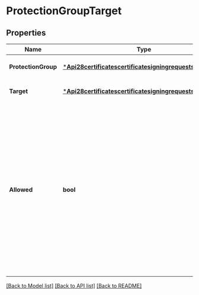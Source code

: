 # ProtectionGroupTarget

## Properties
Name | Type | Description | Notes
------------ | ------------- | ------------- | -------------
**ProtectionGroup** | [***Api28certificatescertificatesigningrequestsCertificate**](api2.8certificatescertificatesigningrequests_certificate.md) |  | [optional] [default to null]
**Target** | [***Api28certificatescertificatesigningrequestsCertificate**](api2.8certificatescertificatesigningrequests_certificate.md) |  | [optional] [default to null]
**Allowed** | **bool** | If set to &#x60;true&#x60;, the target array has allowed the source array to replicate protection group data to the target array. If set to &#x60;false&#x60;, the target array has not allowed the source array to replicate protection group data to the target. | [optional] [default to null]

[[Back to Model list]](../README.md#documentation-for-models) [[Back to API list]](../README.md#documentation-for-api-endpoints) [[Back to README]](../README.md)

